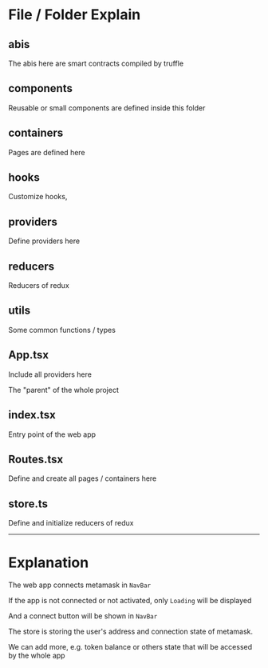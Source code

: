 # File / Folder Explain

## abis

The abis here are smart contracts compiled by truffle

## components

Reusable or small components are defined inside this folder

## containers

Pages are defined here

## hooks

Customize hooks,

## providers

Define providers here

## reducers

Reducers of redux

## utils

Some common functions / types

## App.tsx

Include all providers here

The "parent" of the whole project

## index.tsx

Entry point of the web app

## Routes.tsx

Define and create all pages / containers here

## store.ts

Define and initialize reducers of redux

---

# Explanation

The web app connects metamask in `NavBar`

If the app is not connected or not activated, only `Loading` will be displayed

And a connect button will be shown in `NavBar`

The store is storing the user's address and connection state of metamask.

We can add more, e.g. token balance or others state that will be accessed by the whole app